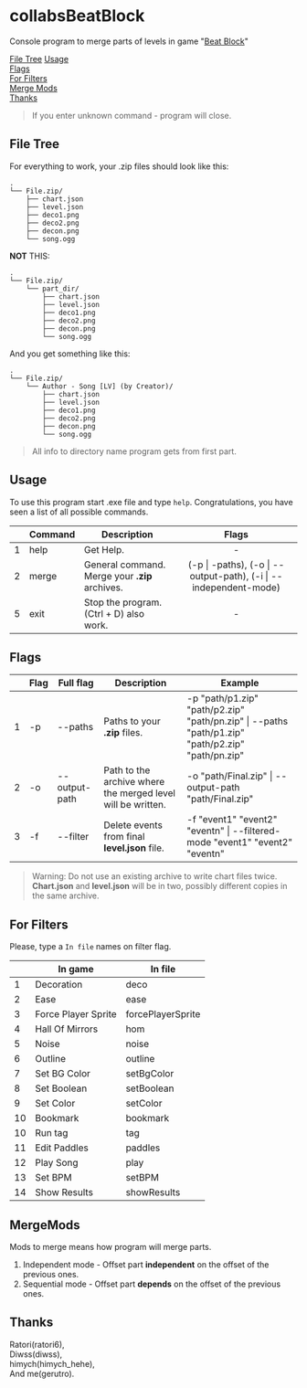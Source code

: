 # collabsBeatBlock
Console program to merge parts of levels in game "[Beat Block](https://store.steampowered.com/app/3045200/Beatblock/)"  

[File Tree](#file-tree)
[Usage](#Usage)  
[Flags](#Flags)  
[For Filters](#for-filters)  
[Merge Mods](#MergeMods)  
[Thanks](#Thanks)  

> If you enter unknown command - program will close.

## File Tree
For everything to work, your .zip files should look like this:
```
.
└── File.zip/
    ├── chart.json
    ├── level.json
    ├── deco1.png
    ├── deco2.png
    ├── decon.png
    └── song.ogg
```

**NOT** THIS:
```
.
└── File.zip/
    └── part_dir/
        ├── chart.json
        ├── level.json
        ├── deco1.png
        ├── deco2.png
        ├── decon.png
        └── song.ogg
```  

And you get something like this:
```
.
└── File.zip/
    └── Author - Song [LV] (by Creator)/
        ├── chart.json
        ├── level.json
        ├── deco1.png
        ├── deco2.png
        ├── decon.png
        └── song.ogg
```
> All info to directory name program gets from first part.

## Usage
To use this program start .exe file and type `help`.
Congratulations, you have seen a list of all possible commands.

|   | Command      | Description                                        |                               Flags                               |
|---|--------------|----------------------------------------------------|:-----------------------------------------------------------------:|
| 1 | help         | Get Help.                                          |                                 -                                 |
| 2 | merge        | General command. Merge your **.zip** archives.     | (-p \| -paths), (-o \| --output-path), (-i \| --independent-mode) |
| 5 | exit         | Stop the program. (Ctrl + D) also work.            |                                 -                                 |

[//]: # (| 3 | merge_levels | Merge **level.json** files from **.zip** archives. | &#40;-p \| -paths&#41;, &#40;-o \| --output-path&#41;, &#40;-i \| --independent-mode&#41; |)

[//]: # (| 4 | merge_charts | Merge **chart.json** files from **.zip** archives. | &#40;-p \| -paths&#41;, &#40;-o \| --output-path&#41;, &#40;-i \| --independent-mode&#41; |)
## Flags

|   | Flag | Full flag          | Description                                                 | Example                                                                                           |
|---|------|--------------------|-------------------------------------------------------------|---------------------------------------------------------------------------------------------------|
| 1 | -p   | --paths            | Paths to your **.zip** files.                               | -p "path/p1.zip" "path/p2.zip" "path/pn.zip" \| --paths "path/p1.zip" "path/p2.zip" "path/pn.zip" |
| 2 | -o   | --output-path      | Path to the archive where the merged level will be written. | -o "path/Final.zip" \| --output-path "path/Final.zip"                                             |
| 3 | -f   | --filter           | Delete events from final **level.json** file.               | -f "event1" "event2" "eventn" \| --filtered-mode "event1" "event2" "eventn"                       |

[//]: # (| 3 | -i   | --independent-mode | Enable independent mode.                                    | -i \| --independent-mode                                                                          |)
> Warning: Do not use an existing archive to write chart files twice. **Chart.json** and **level.json** will be in two, possibly different copies in the same archive.

## For Filters
Please, type a `In file` names on filter flag.  

|    | In game             | In file           |
|----|---------------------|-------------------|
| 1  | Decoration          | deco              |
| 2  | Ease                | ease              |
| 3  | Force Player Sprite | forcePlayerSprite |
| 4  | Hall Of Mirrors     | hom               |
| 5  | Noise               | noise             |
| 6  | Outline             | outline           |
| 7  | Set BG Color        | setBgColor        |
| 8  | Set Boolean         | setBoolean        |
| 9  | Set Color           | setColor          |
| 10 | Bookmark            | bookmark          |
| 10 | Run tag             | tag               |
| 11 | Edit Paddles        | paddles           |
| 12 | Play Song           | play              |
| 13 | Set BPM             | setBPM            |
| 14 | Show Results        | showResults       |

## MergeMods
Mods to merge means how program will merge parts.

1. Independent mode - Offset part **independent** on the offset of the previous ones.
2. Sequential mode - Offset part **depends** on the offset of the previous ones.

## Thanks
Ratori(ratori6),  
Diwss(diwss),  
himych(himych_hehe),  
And me(gerutro).
